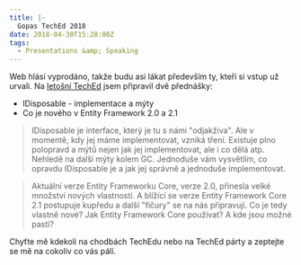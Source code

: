 ```yaml
---
title: |-
  Gopas TechEd 2018
date: 2018-04-30T15:28:00Z
tags:
  - Presentations &amp; Speaking
---
```

Web hlásí vyprodáno, takže budu asi lákat především ty, kteří si vstup už urvali. Na [letošní TechEd][1] jsem připravil dvě přednášky:

* IDisposable - implementace a mýty
* Co je nového v Entity Framework 2.0 a 2.1
 
<!-- excerpt -->

> IDisposable je interface, který je tu s námi "odjakživa". Ale v momentě, kdy jej máme implementovat, vzniká tření. Existuje plno polopravd a mýtů nejen jak jej implementovat, ale i co dělá atp. Nehledě na další mýty kolem GC. Jednoduše vám vysvětlím, co opravdu IDisposable je a jak jej správně a jednoduše implementovat. 

> Aktuální verze Entity Frameworku Core, verze 2.0, přinesla velké množství nových vlastností. A blížící se verze Entity Framework Core 2.1 postupuje kupředu a další "fičury" se na nás připravují. Co je tedy vlastně nové? Jak Entity Framework Core používat? A kde jsou možné pasti?

Chyťte mě kdekoli na chodbách TechEdu nebo na TechEd párty a zeptejte se mě na cokoliv co vás pálí.

[1]: http://www.teched.cz